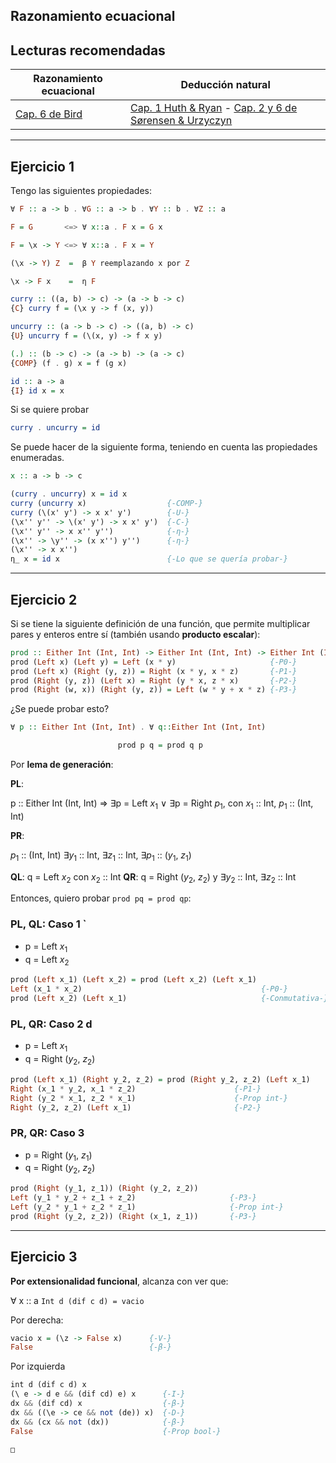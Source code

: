 ## Razonamiento ecuacional

## Lecturas recomendadas

| Razonamiento ecuacional 				 | Deducción natural																						  |
| ----------------------- 				 | -----------------------------------------------------------------------------------------------------------|
| [Cap. 6 de Bird](../Recursos/Teo3.pdf) | [Cap. 1 Huth & Ryan](../Recursos/Teo3_2.pdf) - [Cap. 2 y 6 de Sørensen & Urzyczyn](../Recursos/Teo3_3.pdf) |

---

## Ejercicio 1

Tengo las siguientes propiedades:

```haskell
∀ F :: a -> b . ∀G :: a -> b . ∀Y :: b . ∀Z :: a

F = G       <=> ∀ x::a . F x = G x

F = \x -> Y <=> ∀ x::a . F x = Y

(\x -> Y) Z  =  β Y reemplazando x por Z

\x -> F x    =  η F
```

```haskell
curry :: ((a, b) -> c) -> (a -> b -> c)
{C} curry f = (\x y -> f (x, y))

uncurry :: (a -> b -> c) -> ((a, b) -> c)
{U} uncurry f = (\(x, y) -> f x y)

(.) :: (b -> c) -> (a -> b) -> (a -> c)
{COMP} (f . g) x = f (g x)

id :: a -> a
{I} id x = x
```

Si se quiere probar

```haskell
curry . uncurry = id
```

Se puede hacer de la siguiente forma, teniendo en cuenta las propiedades enumeradas.

```haskell
x :: a -> b -> c

(curry . uncurry) x = id x
curry (uncurry x)                  {-COMP-}
curry (\(x' y') -> x x' y')        {-U-} 
(\x'' y'' -> \(x' y') -> x x' y')  {-C-} 
(\x'' y'' -> x x'' y'')            {-η-}
(\x'' -> \y'' -> (x x'') y'')      {-η-}
(\x'' -> x x'')
η_ x = id x                        {-Lo que se quería probar-}

```

---
## Ejercicio 2

Si se tiene la siguiente definición de una función, que permite multiplicar pares y enteros entre sí (también usando **producto escalar**):

```haskell
prod :: Either Int (Int, Int) -> Either Int (Int, Int) -> Either Int (Int, Int)
prod (Left x) (Left y) = Left (x * y)                     {-P0-}
prod (Left x) (Right (y, z)) = Right (x * y, x * z)       {-P1-}
prod (Right (y, z)) (Left x) = Right (y * x, z * x)       {-P2-}
prod (Right (w, x)) (Right (y, z)) = Left (w * y + x * z) {-P3-}
```

¿Se puede probar esto?

```haskell
∀ p :: Either Int (Int, Int) . ∀ q::Either Int (Int, Int)

						prod p q = prod q p
```

Por **lema de generación**:

**PL**:

p :: Either Int (Int, Int) => ∃p = Left $x_1$ $\lor$ ∃p = Right $p_1$, con $x_1$ :: Int, $p_1$ :: (Int, Int)

**PR**:

$p_1$ :: (Int, Int)
∃$y_1$ :: Int, ∃$z_1$ :: Int, ∃$p_1$ :: ($y_1$, $z_1$)

**QL**: q = Left $x_2$ con $x_2$ :: Int
**QR**: q = Right ($y_2$, $z_2$) y ∃$y_2$ :: Int, ∃$z_2$ :: Int

Entonces, quiero probar `prod pq = prod qp`:

### **PL, QL: Caso 1** `

- p = Left $x_1$
- q = Left $x_2$

```haskell
prod (Left x_1) (Left x_2) = prod (Left x_2) (Left x_1)
Left (x_1 * x_2)                                        {-P0-}
prod (Left x_2) (Left x_1)                              {-Conmutativa-}
```

### **PL, QR: Caso 2** d

- p =  Left $x_1$
- q = Right ($y_2$, $z_2$)

```haskell
prod (Left x_1) (Right y_2, z_2) = prod (Right y_2, z_2) (Left x_1)
Right (x_1 * y_2, x_1 * z_2)                      {-P1-}
Right (y_2 * x_1, z_2 * x_1)                      {-Prop int-}
Right (y_2, z_2) (Left x_1)                       {-P2-}
```

### **PR, QR: Caso 3** 

- p = Right ($y_1$, $z_1$)
- q = Right ($y_2$, $z_2$)

```haskell
prod (Right (y_1, z_1)) (Right (y_2, z_2))
Left (y_1 * y_2 + z_1 + z_2)                     {-P3-}
Left (y_2 * y_1 + z_2 * z_1)                     {-Prop int-}
prod (Right (y_2, z_2)) (Right (x_1, z_1))       {-P3-}
```

---

## Ejercicio 3

**Por extensionalidad funcional**, alcanza con ver que:

∀ x :: a `Int d (dif c d) = vacio`

Por derecha:

```haskell
vacio x = (\z -> False x)      {-V-}
False                          {-β-}
```

Por izquierda

```haskell
int d (dif c d) x 
(\ e -> d e && (dif cd) e) x      {-I-}
dx && (dif cd) x                  {-β-}
dx && ((\e -> ce && not (de)) x)  {-D-}
dx && (cx && not (dx))            {-β-}
False                             {-Prop bool-}

□
```
